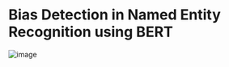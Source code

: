 # Bias Detection in Named Entity Recognition using BERT

![image](https://github.com/user-attachments/assets/54ceae4b-3eb0-4c21-9451-8a9d0eeeccf0)
